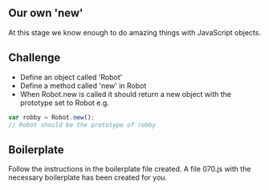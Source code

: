 Our own 'new'
------------

At this stage we know enough to do amazing things with JavaScript objects.

Challenge
---------

- Define an object called 'Robot'
- Define a method called 'new' in Robot
- When Robot.new is called it should return a new object with the prototype set to Robot e.g.

```js
var robby = Robot.new();
// Robot should be the prototype of robby
```

Boilerplate
-----------

Follow the instructions in the boilerplate file created. 
A file 070.js with the necessary boilerplate has been created for you.
